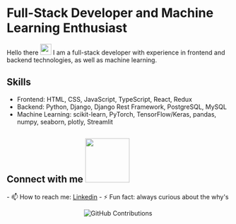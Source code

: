 
# Full-Stack Developer and Machine Learning Enthusiast

Hello there <img src="https://media.giphy.com/media/hvRJCLFzcasrR4ia7z/giphy.gif" width="25px"> I am a full-stack developer with experience in frontend and backend technologies, as well as machine learning.


## Skills
- Frontend: HTML, CSS, JavaScript, TypeScript, React, Redux
- Backend: Python, Django, Django Rest Framework, PostgreSQL, MySQL
- Machine Learning: scikit-learn, PyTorch, TensorFlow/Keras, pandas, numpy, seaborn, plotly, Streamlit

<!-- ![](https://komarev.com/ghpvc/?username=dom-inic&color=green) -->
            
<h2> Connect with me <img src='https://raw.githubusercontent.com/ShahriarShafin/ShahriarShafin/main/Assets/handshake.gif' width="100px"> </h2>
- 📫 How to reach me: <a href="https://www.linkedin.com/in/dominic-nyambane-8898b71b8/"> Linkedin</a>
- ⚡ Fun fact: always curious about the why's
            

<div align="center"/>
            
![GitHub Contributions](https://github-readme-streak-stats.herokuapp.com/?&theme=ayu-mirage&user=dom-inic)



